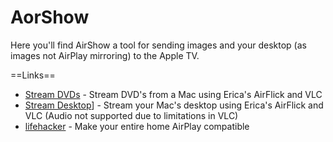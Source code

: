 AorShow
=======

Here you'll find AirShow a tool for sending images and your desktop (as images not AirPlay mirroring) to the Apple TV.


==Links==
 * [Stream DVDs](http://www.tuaw.com/2010/12/21/dvds-are-playing-back-on-my-apple-tv-and-its-not-really-that/) - Stream DVD's from a Mac using Erica's AirFlick and VLC
 * [Stream Desktop](http://hiddencode.me/blog/2011/07/how-to-stream-mac-desktop-to-apple-tv/)] - Stream your Mac's desktop using Erica's AirFlick and VLC (Audio not supported due to limitations in VLC)
 * [lifehacker](http://lifehacker.com/5802958/how-to-make-your-entire-home-airplay+compatible) - Make your entire home AirPlay compatible
